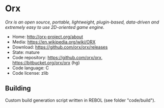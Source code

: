 # Orx

_Orx is an open source, portable, lightweight, plugin-based, data-driven and extremely easy to use 2D-oriented game engine._

- Home: http://orx-project.org/about
- Media: https://en.wikipedia.org/wiki/ORX
- Download: https://github.com/orx/orx/releases
- State: mature
- Code repository: https://github.com/orx/orx, https://bitbucket.org/orx/orx (hg)
- Code language: C
- Code license: zlib

## Building

Custom build generation script written in REBOL (see folder "code/build").

